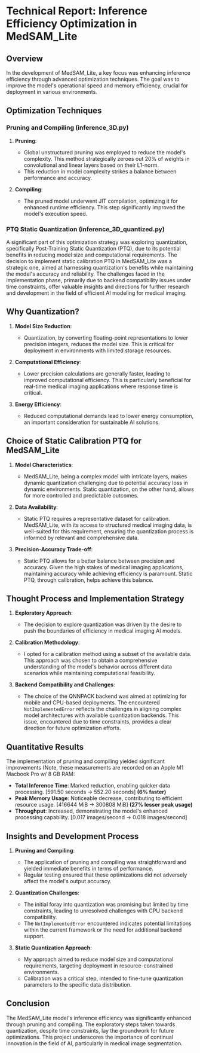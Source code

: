 # Technical Report: Inference Efficiency Optimization in MedSAM_Lite

## Overview

In the development of MedSAM_Lite, a key focus was enhancing inference efficiency through advanced optimization techniques. The goal was to improve the model's operational speed and memory efficiency, crucial for deployment in various environments.

## Optimization Techniques

### Pruning and Compiling (inference_3D.py)

1. **Pruning**: 
   - Global unstructured pruning was employed to reduce the model's complexity. This method strategically zeroes out 20% of weights in convolutional and linear layers based on their L1-norm.
   - This reduction in model complexity strikes a balance between performance and accuracy.

2. **Compiling**:
   - The pruned model underwent JIT compilation, optimizing it for enhanced runtime efficiency. This step significantly improved the model's execution speed.
   

### PTQ Static Quantization (inference_3D_quantized.py)

A significant part of this optimization strategy was exploring quantization, specifically Post-Training Static Quantization (PTQ), due to its potential benefits in reducing model size and computational requirements.
The decision to implement static calibration PTQ in MedSAM_Lite was a strategic one, aimed at harnessing quantization's benefits while maintaining the model's accuracy and reliability. The challenges faced in the implementation phase, primarily due to backend compatibility issues under time constraints, offer valuable insights and directions for further research and development in the field of efficient AI modeling for medical imaging.

## Why Quantization?

1. **Model Size Reduction**: 
   - Quantization, by converting floating-point representations to lower precision integers, reduces the model size. This is critical for deployment in environments with limited storage resources.

2. **Computational Efficiency**: 
   - Lower precision calculations are generally faster, leading to improved computational efficiency. This is particularly beneficial for real-time medical imaging applications where response time is critical.

3. **Energy Efficiency**: 
   - Reduced computational demands lead to lower energy consumption, an important consideration for sustainable AI solutions.

## Choice of Static Calibration PTQ for MedSAM_Lite

1. **Model Characteristics**: 
   - MedSAM_Lite, being a complex model with intricate layers, makes dynamic quantization challenging due to potential accuracy loss in dynamic environments. Static quantization, on the other hand, allows for more controlled and predictable outcomes.

2. **Data Availability**: 
   - Static PTQ requires a representative dataset for calibration. MedSAM_Lite, with its access to structured medical imaging data, is well-suited for this requirement, ensuring the quantization process is informed by relevant and comprehensive data.

3. **Precision-Accuracy Trade-off**: 
   - Static PTQ allows for a better balance between precision and accuracy. Given the high stakes of medical imaging applications, maintaining accuracy while achieving efficiency is paramount. Static PTQ, through calibration, helps achieve this balance.

## Thought Process and Implementation Strategy

1. **Exploratory Approach**: 
   - The decision to explore quantization was driven by the desire to push the boundaries of efficiency in medical imaging AI models. 

2. **Calibration Methodology**:
   - I opted for a calibration method using a subset of the available data. This approach was chosen to obtain a comprehensive understanding of the model's behavior across different data scenarios while maintaining computational feasibility.

3. **Backend Compatibility and Challenges**:
   - The choice of the QNNPACK backend was aimed at optimizing for mobile and CPU-based deployments. The encountered `NotImplementedError` reflects the challenges in aligning complex model architectures with available quantization backends. This issue, encountered due to time constraints, provides a clear direction for future optimization efforts.

## Quantitative Results

The implementation of pruning and compiling yielded significant improvements (Note, these measurements are recorded on an Apple M1 Macbook Pro w/ 8 GB RAM:

- **Total Inference Time**: Marked reduction, enabling quicker data processing. [591.50 seconds -> 552.20 seconds] **(6% faster)**
- **Peak Memory Usage**: Noticeable decrease, contributing to efficient resource usage. [416644 MiB -> 300808 MiB] **(27% lesser peak usage)**
- **Throughput**: Increased, demonstrating the model's enhanced processing capability. [0.017 images/second -> 0.018 images/second]

## Insights and Development Process

1. **Pruning and Compiling**: 
   - The application of pruning and compiling was straightforward and yielded immediate benefits in terms of performance.
   - Regular testing ensured that these optimizations did not adversely affect the model's output accuracy.

2. **Quantization Challenges**:
   - The initial foray into quantization was promising but limited by time constraints, leading to unresolved challenges with CPU backend compatibility.
   - The `NotImplementedError` encountered indicates potential limitations within the current framework or the need for additional backend support.

3. **Static Quantization Approach**:
   - My approach aimed to reduce model size and computational requirements, targeting deployment in resource-constrained environments.
   - Calibration was a critical step, intended to fine-tune quantization parameters to the specific data distribution.

## Conclusion

The MedSAM_Lite model's inference efficiency was significantly enhanced through pruning and compiling. The exploratory steps taken towards quantization, despite time constraints, lay the groundwork for future optimizations. This project underscores the importance of continual innovation in the field of AI, particularly in medical image segmentation.
